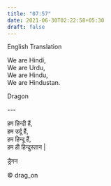 ```yaml
---
title: "07:57"
date: 2021-06-30T02:22:58+05:30
draft: false
---
```


English Translation  

We are Hindi,  
We are Urdu,  
We are Hindu,  
We are Hindustan.  

Dragon

---                               

हम हिन्दी हैं,  
हम उर्दू हैं,  
हम हिन्दू हैं,  
हम ही हिन्दुस्तान |  

ड्रैगन

© drag_on